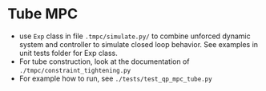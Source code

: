   # Tube MPC

  - use `Exp` class in file `.tmpc/simulate.py/` to combine unforced dynamic system and controller to simulate closed loop behavior. See examples in unit
  tests folder for Exp class.
  - For tube construction, look at the documentation of `./tmpc/constraint_tightening.py`
  - For example how to run, see `./tests/test_qp_mpc_tube.py`
